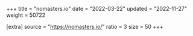 +++
title = "nomasters.io"
date = "2022-03-22"
updated = "2022-11-27"
weight = 50722

[extra]
source = "https://nomasters.io/"
ratio = 3
size = 50
+++
